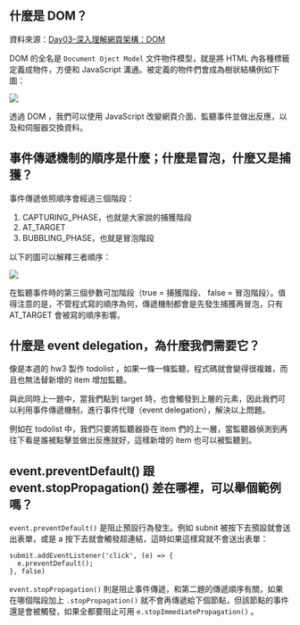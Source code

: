 ## 什麼是 DOM？

資料來源：[Day03-深入理解網頁架構：DOM](https://ithelp.ithome.com.tw/articles/10202689)

DOM 的全名是 `Document Oject Model` 文件物件模型，就是將 HTML 內各種標籤定義成物件，方便和 JavaScript 溝通。被定義的物件們會成為樹狀結構例如下圖：

![](https://www.w3schools.com/js/pic_htmltree.gif)

透過 DOM ，我們可以使用 JavaScript 改變網頁介面、監聽事件並做出反應，以及和伺服器交換資料。


## 事件傳遞機制的順序是什麼；什麼是冒泡，什麼又是捕獲？

事件傳遞依照順序會經過三個階段：
1. CAPTURING_PHASE，也就是大家說的捕獲階段
2. AT_TARGET
3. BUBBLING_PHASE，也就是冒泡階段

以下的圖可以解釋三者順序：

![](https://static.coderbridge.com/img/techbridge/images/huli/event/eventflow.png)

在監聽事件時的第三個參數可加階段（true = 捕獲階段、 false = 冒泡階段）。值得注意的是，不管程式寫的順序為何，傳遞機制都會是先發生捕獲再冒泡，只有 AT_TARGET 會被寫的順序影響。

## 什麼是 event delegation，為什麼我們需要它？

像是本週的 hw3 製作 todolist ，如果一條一條監聽，程式碼就會變得很複雜，而且也無法替新增的 item 增加監聽。

與此同時上一題中，當我們點到 target 時，也會觸發到上層的元素，因此我們可以利用事件傳遞機制，進行事件代理（event delegation），解決以上問題。

例如在 todolist 中，我們只要將監聽器掛在 item 們的上一層，當監聽器偵測到再往下看是誰被點擊並做出反應就好，這樣新增的 item 也可以被監聽到。

## event.preventDefault() 跟 event.stopPropagation() 差在哪裡，可以舉個範例嗎？

`event.preventDefault()` 是阻止預設行為發生。例如 subnit 被按下去預設就會送出表單，或是 a 按下去就會觸發超連結，這時如果這樣寫就不會送出表單：

```
submit.addEventListener('click', (e) => {
  e.preventDefault();
}, false)
```

`event.stopPropagation()` 則是阻止事件傳遞，和第二題的傳遞順序有關，如果在哪個階段加上 `.stopPropagation()` 就不會再傳遞給下個節點，但該節點的事件還是會被觸發，如果全都要阻止可用 `e.stopImmediatePropagation()` 。